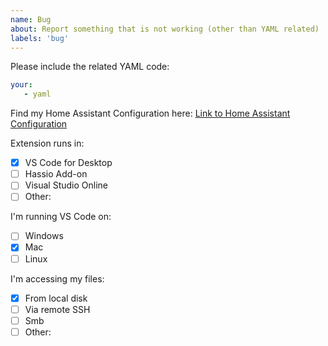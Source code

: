 ```yaml
---
name: Bug
about: Report something that is not working (other than YAML related)
labels: 'bug' 
---
```


Please include the related YAML code:

```YAML
your:
   - yaml
```

Find my Home Assistant Configuration here:
[Link to Home Assistant Configuration](<link to repo here>)

Extension runs in:
- [X] VS Code for Desktop 
- [ ] Hassio Add-on 
- [ ] Visual Studio Online
- [ ] Other: 

I'm running VS Code on:
- [ ] Windows 
- [X] Mac 
- [ ] Linux 

I'm accessing my files:
- [X] From local disk 
- [ ] Via remote SSH 
- [ ] Smb
- [ ] Other:  